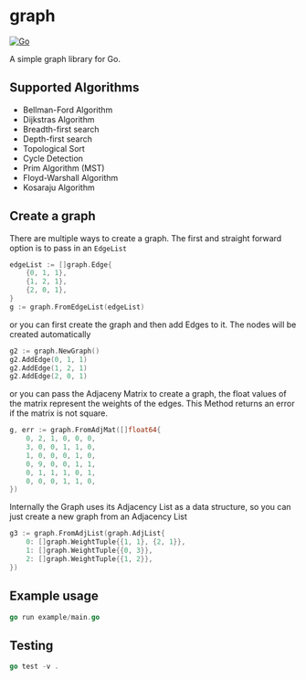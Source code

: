 # graph

[![Go](https://github.com/timHau/graph/actions/workflows/go.yml/badge.svg)](https://github.com/timHau/graph/actions/workflows/go.yml)

A simple graph library for Go.

## Supported Algorithms

- Bellman-Ford Algorithm
- Dijkstras Algorithm
- Breadth-first search
- Depth-first search
- Topological Sort
- Cycle Detection
- Prim Algorithm (MST)
- Floyd-Warshall Algorithm
- Kosaraju Algorithm

## Create a graph

There are multiple ways to create a graph. The first and straight forward option is to pass in an `EdgeList`

```go 
edgeList := []graph.Edge{
	{0, 1, 1},
	{1, 2, 1},
	{2, 0, 1},
}
g := graph.FromEdgeList(edgeList)
```

or you can first create the graph and then add Edges to it. The nodes will be created automatically

```go
g2 := graph.NewGraph()
g2.AddEdge(0, 1, 1)
g2.AddEdge(1, 2, 1)
g2.AddEdge(2, 0, 1)
```

or you can pass the Adjaceny Matrix to create a graph, the float values of the matrix represent the weights of the edges. This Method returns an error if the matrix is not square.

```go
g, err := graph.FromAdjMat([]float64{
    0, 2, 1, 0, 0, 0,
    3, 0, 0, 1, 1, 0,
    1, 0, 0, 0, 1, 0,
    0, 9, 0, 0, 1, 1,
    0, 1, 1, 1, 0, 1,
    0, 0, 0, 1, 1, 0,
})
```

Internally the Graph uses its Adjacency List as a data structure, so you can just create a new graph from an Adjacency List

```go
g3 := graph.FromAdjList(graph.AdjList{
    0: []graph.WeightTuple{{1, 1}, {2, 1}},
    1: []graph.WeightTuple{{0, 3}},
    2: []graph.WeightTuple{{1, 2}},
})
```

## Example usage
```go
go run example/main.go
```

## Testing 
```go
go test -v .
```

